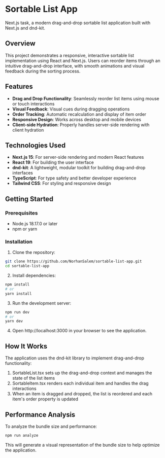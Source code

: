 # Sortable List App

Next.js task, a modern drag-and-drop sortable list application built with Next.js and dnd-kit.

## Overview

This project demonstrates a responsive, interactive sortable list implementation using React and Next.js. Users can reorder items through an intuitive drag-and-drop interface, with smooth animations and visual feedback during the sorting process.

## Features

- **Drag and Drop Functionality**: Seamlessly reorder list items using mouse or touch interactions
- **Visual Feedback**: Visual cues during dragging operations
- **Order Tracking**: Automatic recalculation and display of item order
- **Responsive Design**: Works across desktop and mobile devices
- **Client-side Hydration**: Properly handles server-side rendering with client hydration

## Technologies Used

- **Next.js 15**: For server-side rendering and modern React features
- **React 19**: For building the user interface
- **dnd-kit**: A lightweight, modular toolkit for building drag-and-drop interfaces
- **TypeScript**: For type safety and better developer experience
- **Tailwind CSS**: For styling and responsive design

## Getting Started

### Prerequisites

- Node.js 18.17.0 or later
- npm or yarn

### Installation

1. Clone the repository:

```bash
git clone https://github.com/NorhanSalem/sortable-list-app.git
cd sortable-list-app
```

2. Install dependencies:

```bash
npm install
# or
yarn install
```

3. Run the development server:

```bash
npm run dev
# or
yarn dev
```

4. Open http://localhost:3000 in your browser to see the application.

## How It Works

The application uses the dnd-kit library to implement drag-and-drop functionality:

1. SortableList.tsx sets up the drag-and-drop context and manages the state of the list items
2. SortableItem.tsx renders each individual item and handles the drag interactions
3. When an item is dragged and dropped, the list is reordered and each item's order property is updated

## Performance Analysis

To analyze the bundle size and performance:

```bash
npm run analyze
```

This will generate a visual representation of the bundle size to help optimize the application.
